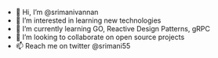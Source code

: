 - 👋 Hi, I’m @srimanivannan
- 👀 I’m interested in learning new technologies
- 🌱 I’m currently learning GO, Reactive Design Patterns, gRPC
- 💞️ I’m looking to collaborate on open source projects
- 📫 Reach me on twitter @srimani55

<!---
srimanivannan/srimanivannan is a ✨ special ✨ repository because its `README.md` (this file) appears on your GitHub profile.
You can click the Preview link to take a look at your changes.
--->
